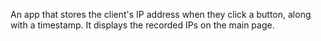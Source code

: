 An app that stores the client's IP address when they click a button, along with a timestamp. It displays the recorded IPs on the main page.